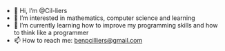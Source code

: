 - 👋 Hi, I’m @Cil-liers
- 👀 I’m interested in mathematics, computer science and learning
- 🌱 I’m currently learning how to improve my programming skills and how to think like a programmer
- 📫 How to reach me: benpcilliers@gmail.com

<!---
Cil-liers/Cil-liers is a ✨ special ✨ repository because its `README.md` (this file) appears on your GitHub profile.
You can click the Preview link to take a look at your changes.
--->
